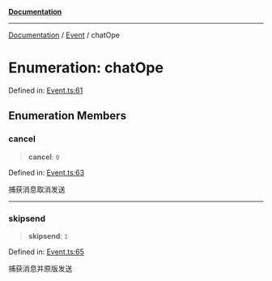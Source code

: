 [**Documentation**](../../../README.md)

***

[Documentation](../../../globals.md) / [Event](../README.md) / chatOpe

# Enumeration: chatOpe

Defined in: [Event.ts:61](https://github.com/XiaoYangx666/SAPI-Pro/blob/f4b3a55bd14c42fce5d687eca57d1987c433a912/src/SAPI-Pro/Event.ts#L61)

## Enumeration Members

### cancel

> **cancel**: `0`

Defined in: [Event.ts:63](https://github.com/XiaoYangx666/SAPI-Pro/blob/f4b3a55bd14c42fce5d687eca57d1987c433a912/src/SAPI-Pro/Event.ts#L63)

捕获消息取消发送

***

### skipsend

> **skipsend**: `1`

Defined in: [Event.ts:65](https://github.com/XiaoYangx666/SAPI-Pro/blob/f4b3a55bd14c42fce5d687eca57d1987c433a912/src/SAPI-Pro/Event.ts#L65)

捕获消息并原版发送
